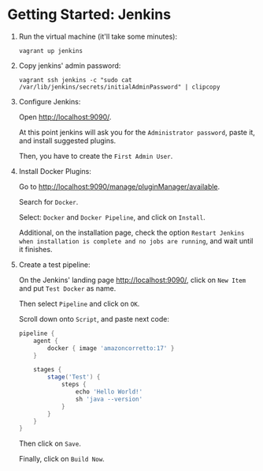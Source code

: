 # Getting Started: Jenkins

1. Run the virtual machine (it'll take some minutes):

    ```shell
    vagrant up jenkins
    ```

2. Copy jenkins' admin password:

    ```shell
    vagrant ssh jenkins -c "sudo cat /var/lib/jenkins/secrets/initialAdminPassword" | clipcopy
    ```

3. Configure Jenkins:

    Open <http://localhost:9090/>.

    At this point jenkins will ask you for
    the `Administrator password`, paste it, and install suggested plugins.

    Then, you have to create the `First Admin User`.

4. Install Docker Plugins:

    Go to <http://localhost:9090/manage/pluginManager/available>.

    Search for `Docker`.

    Select: `Docker` and `Docker Pipeline`, and click on `Install`.

    Additional, on the installation page, check the option
    `Restart Jenkins when installation is complete and no jobs are running`, and wait until it finishes.

5. Create a test pipeline:

    On the Jenkins' landing page <http://localhost:9090/>, click on `New Item` and put `Test Docker` as name.

    Then select `Pipeline` and click on `OK`.

    Scroll down onto `Script`, and paste next code:

    ```groovy
    pipeline {
        agent {
            docker { image 'amazoncorretto:17' }
        }

        stages {
            stage('Test') {
                steps {
                    echo 'Hello World!'
                    sh 'java --version'
                }
            }
        }
    }
    ```

    Then click on `Save`.

    Finally, click on `Build Now`.
